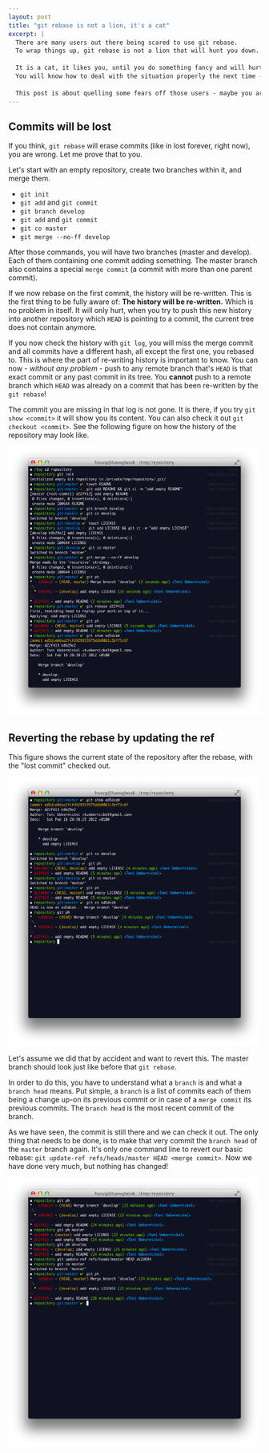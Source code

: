 ```yaml
---
layout: post
title: "git rebase is not a lion, it's a cat"
excerpt: |
  There are many users out there being scared to use git rebase.
  To wrap things up, git rebase is not a lion that will hunt you down.
  
  It is a cat, it likes you, until you do something fancy and will hurt you once.
  You will know how to deal with the situation properly the next time - but give it a try.
  
  This post is about quelling some fears off those users - maybe you are one of them?
---
```


## Commits will be lost

If you think, `git rebase` will erase commits (like in lost forever, right now), you are wrong. Let me prove that to you.

Let's start with an empty repository, create two branches within it, and merge them.

* `git init`
* `git add` and `git commit`
* `git branch develop`
* `git add` and `git commit`
* `git co master`
* `git merge --no-ff develop`

After those commands, you will have two branches (master and develop).
Each of them containing one commit adding something. The master branch also contains a special `merge commit` (a commit with more than one parent commit).

If we now rebase on the first commit, the history will be re-written.
This is the first thing to be fully aware of: **The history will be re-written.**
Which is no problem in itself. It will only hurt, when you try to push this new history into another repository which `HEAD` is pointing to a commit, the current tree does not contain anymore.

If you now check the history with `git log`, you will miss the merge commit and all commits have a different hash, all except the first one, you rebased to.
This is where the part of re-writing history is important to know. You can now - *without any problem* - push to any remote branch that's `HEAD` is that exact commit or any past commit in its tree.
You **cannot** push to a remote branch which `HEAD` was already on a commit that has been re-written by the `git rebase`!

The commit you are missing in that log is not gone. It is there, if you try `git show <commit>` it will show you its content. You can also check it out `git checkout <commit>`.
See the following figure on how the history of the repository may look like.

![Setting up the repository](/images/2012/02/git-rebase-1.png "Setting up the repository")

## Reverting the rebase by updating the ref

This figure shows the current state of the repository after the rebase, with the "lost commit" checked out.

![Current history of the repository](/images/2012/02/git-rebase-2.png "Current history of the repository")

Let's assume we did that by accident and want to revert this. The master branch should look just like before that `git rebase`.

In order to do this, you have to understand what a `branch` is and what a `branch head` means.
Put simple, a `branch` is a list of commits each of them being a change up-on its previous commit or in case of a `merge commit` its previous commits.
The `branch head` is the most recent commit of the branch.

As we have seen, the commit is still there and we can check it out. The only thing that needs to be done, is to make that very commit the `branch head` of the `master` branch again.
It's only one command line to revert our basic rebase: `git update-ref refs/heads/master HEAD <merge commit>`. Now we have done very much, but nothing has changed!

![Updating the ref](/images/2012/02/git-rebase-3.png "Updating the ref")
